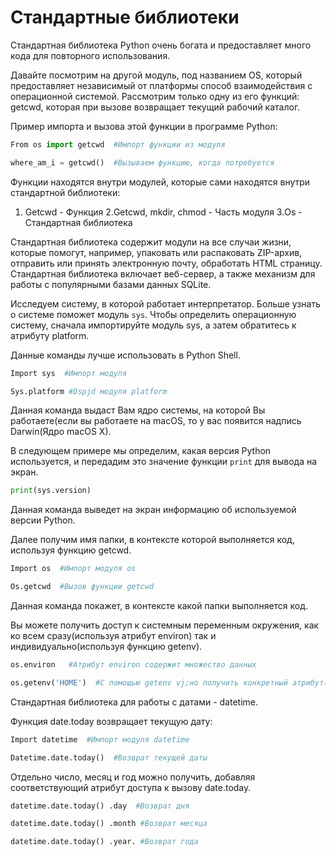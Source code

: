 # Стандартные библиотеки
Стандартная библиотека Python очень богата и предоставляет много кода для повторного использования.

Давайте посмотрим на другой модуль, под названием OS, который предоставляет независимый от платформы способ взаимодействия с операционной системой. Рассмотрим только одну из его функций: getcwd, которая при вызове возвращает текущий рабочий каталог.

Пример импорта и вызова этой функции в программе Python:

```Python
From os import getcwd  #Импорт функции из модуля

where_am_i = getcwd()  #Вызываем функцию, когда потребуется
```

Функции находятся внутри модулей, которые сами находятся внутри стандартной библиотеки:

1. Getcwd - Функция
2.Getcwd, mkdir, chmod - Часть модуля
3.Os - Стандартная библиотека

Стандартная библиотека содержит модули на все случаи жизни, которые помогут, например, упаковать или распаковать ZIP-архив, отправить или принять электронную почту, обработать HTML страницу. Стандартная библиотека включает веб-сервер, а также механизм для работы с популярными базами данных SQLite.

Исследуем систему, в которой работает интерпретатор. Больше узнать о системе поможет модуль ```sys```. Чтобы определить операционную систему, сначала импортируйте модуль sys, а затем обратитесь к атрибуту platform.

Данные команды лучше использовать в Python Shell.

```Python
Import sys  #Импорт модуля

Sys.platform #Dspjd модуля platform
```

Данная команда выдаст Вам ядро системы, на которой Вы работаете(если вы работаете на macOS, то у вас появится надпись Darwin(Ядро macOS X).

В следующем примере мы определим, какая версия Python используется, и передадим это значение функции ```print``` для вывода на экран.

```Python
print(sys.version)
```

Данная команда выведет на экран информацию об используемой версии Python.

Далее получим имя папки, в контексте которой выполняется код, используя функцию getcwd.

```Python
Import os  #Импорт модуля os

Os.getcwd  #Вызов функции getcwd
```

Данная команда покажет, в контексте какой папки выполняется код.

Вы можете получить доступ к системным переменным окружения, как ко всем сразу(используя атрибут environ) так и индивидуально(используя функцию getenv).

```Python
os.environ   #Атрибут environ содержит множество данных
```

```Python
os.getenv('HOME')  #С помощью getenv vj;но получить конкретный атрибут(из данных, содержащихся в environ)
```

Стандартная библиотека для работы с датами - datetime.

Функция date.today возвращает текущую дату:

```Python
Import datetime  #Импорт модуля datetime

Datetime.date.today()  #Возврат текущей даты
```

Отдельно число, месяц и год можно получить, добавляя соответствующий атрибут доступа к вызову date.today.

```Python
datetime.date.today() .day  #Возврат дня

datetime.date.today() .month #Возврат месяца

datetime.date.today() .year. #Возврат года
```